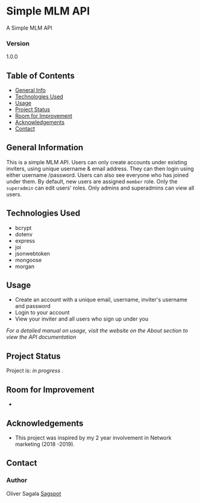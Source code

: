 # Simple MLM API

A Simple MLM API

### Version

1.0.0

## Table of Contents

- [General Info](#general-information)
- [Technologies Used](#technologies-used)
- [Usage](#usage)
- [Project Status](#project-status)
- [Room for Improvement](#room-for-improvement)
- [Acknowledgements](#acknowledgements)
- [Contact](#contact)
<!-- * [License](#license) -->

## General Information

This is a simple MLM API. Users can only create accounts under existing inviters, using unique username & email address. They can then login using either username /password. Users can also see everyone who has joined under them. By default, new users are assigned `member` role. Only the `superadmin` can edit users' roles. Only admins and superadmins can view all users.

## Technologies Used

- bcrypt
- dotenv
- express
- joi
- jsonwebtoken
- mongoose
- morgan

## Usage

- Create an account with a unique email, username, inviter's username and password
- Login to your account
- View your inviter and all users who sign up under you

_For a detailed manual on usage, visit the website on the About section to view the API documentation_

## Project Status

Project is: _in progress_ .

## Room for Improvement

-

## Acknowledgements

- This project was inspired by my 2 year involvement in Network marketing (2018 -2019).

## Contact

### Author

Oliver Sagala
[Sagspot](https://sagspot.netlify.app/)
